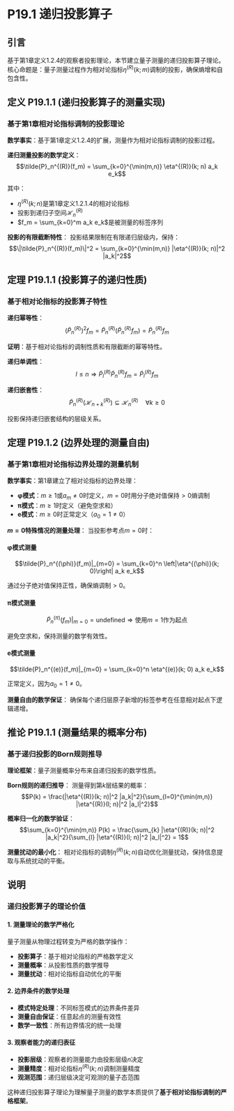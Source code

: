 # P19.1 递归投影算子

## 引言

基于第1章定义1.2.4的观察者投影理论，本节建立量子测量的递归投影算子理论。核心命题是：量子测量过程作为相对论指标$\eta^{(R)}(k; m)$调制的投影，确保熵增和自包含性。

## 定义 P19.1.1 (递归投影算子的测量实现)

### 基于第1章相对论指标调制的投影理论

**数学事实**：基于第1章定义1.2.4的扩展，测量作为相对论指标调制的投影过程。

**递归测量投影的数学定义**：
$$\tilde{P}_n^{(R)}(f_m) = \sum_{k=0}^{\min(m,n)} \eta^{(R)}(k; n) a_k e_k$$

其中：
- $\eta^{(R)}(k; n)$是第1章定义1.2.1.4的相对论指标
- 投影到递归子空间$\mathcal{H}_n^{(R)}$
- $f_m = \sum_{k=0}^m a_k e_k$是被测量的标签序列

**投影的有限截断特性**：
投影结果限制在有限递归层级内，保持：
$$\|\tilde{P}_n^{(R)}(f_m)\|^2 = \sum_{k=0}^{\min(m,n)} |\eta^{(R)}(k; n)|^2 |a_k|^2$$

## 定理 P19.1.1 (投影算子的递归性质)

### 基于相对论指标的投影算子特性

**递归幂等性**：
$$(\tilde{P}_n^{(R)})^2 f_m = \tilde{P}_n^{(R)}(\tilde{P}_n^{(R)} f_m) = \tilde{P}_n^{(R)} f_m$$

**证明**：基于相对论指标的调制性质和有限截断的幂等特性。

**递归单调性**：
$$l \leq n \Rightarrow \tilde{P}_l^{(R)} \tilde{P}_n^{(R)} f_m = \tilde{P}_l^{(R)} f_m$$

**递归嵌套性**：
$$\tilde{P}_n^{(R)}(\mathcal{H}_{n+k}^{(R)}) \subseteq \mathcal{H}_n^{(R)} \quad \forall k \geq 0$$

投影保持递归嵌套结构的层级关系。

## 定理 P19.1.2 (边界处理的测量自由)

### 基于第1章相对论指标边界处理的测量机制

**数学事实**：第1章建立了相对论指标的边界处理：
- **φ模式**：$m \geq 1$或$a_m \neq 0$时定义，$m=0$时用分子绝对值保持$> 0$熵调制
- **π模式**：$m \geq 1$时定义（避免空求和）
- **e模式**：$m \geq 0$时正常定义（$a_0 = 1 \neq 0$）

**$m=0$特殊情况的测量处理**：
当投影参考点$m=0$时：

#### **φ模式测量**
$$\tilde{P}_n^{(\phi)}(f_m)|_{m=0} = \sum_{k=0}^n \left|\eta^{(\phi)}(k; 0)\right| a_k e_k$$

通过分子绝对值保持正性，确保熵调制$> 0$。

#### **π模式测量** 
$$\tilde{P}_n^{(\pi)}(f_m)|_{m=0} = \text{undefined} \Rightarrow \text{使用}m=1\text{作为起点}$$

避免空求和，保持测量的数学有效性。

#### **e模式测量**
$$\tilde{P}_n^{(e)}(f_m)|_{m=0} = \sum_{k=0}^n \eta^{(e)}(k; 0) a_k e_k$$

正常定义，因为$a_0 = 1 \neq 0$。

**测量自由的数学保证**：
确保每个递归层原子新增的标签参考在任意相对起点下逻辑递增。

## 推论 P19.1.1 (测量结果的概率分布)

### 基于递归投影的Born规则推导

**理论框架**：量子测量概率分布来自递归投影的数学性质。

**Born规则的递归推导**：
测量得到第$k$层结果的概率：
$$P(k) = \frac{|\eta^{(R)}(k; n)|^2 |a_k|^2}{\sum_{l=0}^{\min(m,n)} |\eta^{(R)}(l; n)|^2 |a_l|^2}$$

**概率归一化的数学验证**：
$$\sum_{k=0}^{\min(m,n)} P(k) = \frac{\sum_{k} |\eta^{(R)}(k; n)|^2 |a_k|^2}{\sum_{l} |\eta^{(R)}(l; n)|^2 |a_l|^2} = 1$$

**测量扰动的最小化**：
相对论指标的调制$\eta^{(R)}(k; n)$自动优化测量扰动，保持信息提取与系统扰动的平衡。

## 说明

### **递归投影算子的理论价值**

#### **1. 测量理论的数学严格化**
量子测量从物理过程转变为严格的数学操作：
- **投影算子**：基于相对论指标的严格数学定义
- **测量概率**：从投影性质的数学推导
- **测量扰动**：相对论指标自动优化的平衡

#### **2. 边界条件的数学处理**
- **模式特定处理**：不同标签模式的边界条件差异
- **测量自由保证**：任意起点的测量有效性
- **数学一致性**：所有边界情况的统一处理

#### **3. 观察者能力的递归表征**
- **投影层级**：观察者的测量能力由投影层级$n$决定
- **测量精度**：相对论指标$\eta^{(R)}(k; n)$调制测量精度
- **观测范围**：递归层级决定可观测的量子态范围

这种递归投影算子理论为理解量子测量的数学本质提供了**基于相对论指标调制的严格框架**。
